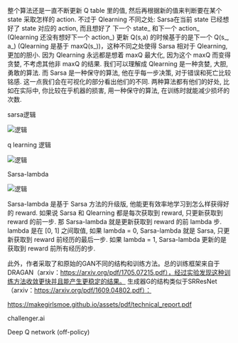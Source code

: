 整个算法还是一直不断更新 Q table 里的值, 然后再根据新的值来判断要在某个 state 采取怎样的 action. 不过于 Qlearning 不同之处: 
Sarsa在当前 state 已经想好了 state 对应的 action, 而且想好了 下一个 state_ 和下一个 action_ (Qlearning 还没有想好下一个 action_) 
更新 Q(s,a) 的时候基于的是下一个 Q(s_, a_) (Qlearning 是基于 maxQ(s_))，这种不同之处使得 Sarsa 相对于 Qlearning, 更加的胆小. 因为 Qlearning 永远都是想着 maxQ 最大化, 因为这个 maxQ 而变得贪婪, 不考虑其他非 maxQ 的结果. 我们可以理解成 Qlearning 是一种贪婪, 大胆, 勇敢的算法. 而 Sarsa 是一种保守的算法, 他在乎每一步决策, 对于错误和死亡比较铭感. 这一点我们会在可视化的部分看出他们的不同. 两种算法都有他们的好处, 比如在实际中, 你比较在乎机器的损害, 用一种保守的算法, 在训练时就能减少损坏的次数. 


sarsa逻辑

![逻辑](http://180.76.148.87/sarsasu.png)

q learning 逻辑

![逻辑](http://180.76.148.87/qlearningtu.png)

Sarsa-lambda 

![逻辑](http://180.76.148.87/sarsa-lambda.png)


Sarsa-lambda 是基于 Sarsa 方法的升级版, 他能更有效率地学习到怎么样获得好的 reward. 如果说 Sarsa 和 Qlearning 都是每次获取到 reward, 只更新获取到 reward 的前一步. 那 Sarsa-lambda 就是更新获取到 reward 的前 lambda 步. lambda 是在 [0, 1] 之间取值, 
如果 lambda = 0, Sarsa-lambda 就是 Sarsa, 只更新获取到 reward 前经历的最后一步. 
如果 lambda = 1, Sarsa-lambda 更新的是 获取到 reward 前所有经历的步. 

此外，作者采取了和原始的GAN不同的结构和训练方法。总的训练框架来自于DRAGAN（arxiv：https://arxiv.org/pdf/1705.07215.pdf），经过实验发现这种训练方法收敛更快并且能产生更稳定的结果。
生成器G的结构类似于SRResNet（arxiv：https://arxiv.org/pdf/1609.04802.pdf）：


https://makegirlsmoe.github.io/assets/pdf/technical_report.pdf


challenger.ai

Deep Q network (off-policy) 